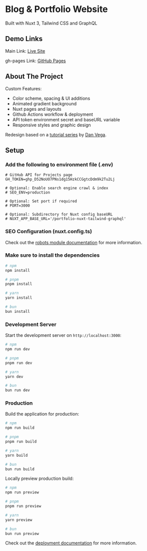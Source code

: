 # Blog & Portfolio Website

Built with Nuxt 3, Tailwind CSS and GraphQL

## Demo Links

Main Link:
[Live Site](https://blog.brandonwinger-air.com/)

gh-pages Link:
[GitHub Pages](https://brandonwingerair.github.io/portfolio-nuxt-tailwind-graphql/)

## About The Project

Custom Features:
- Color scheme, spacing & UI additions
- Animated gradient background
- Nuxt pages and layouts
- Github Actions workflow & deployment
- API token environment secret and baseURL variable
- Responsive styles and graphic design

Redesign based on a [tutorial series](https://www.youtube.com/playlist?list=PL4cUxeGkcC9gqdtrsPXR3K7nJhvYugyni) by [Dan Vega](https://www.danvega.dev/).

## Setup

### Add the following to environment file (.env)

```Dotenv
# GitHub API for Projects page
GH_TOKEN=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

# Optional: Enable search engine crawl & index
# SEO_ENV=production

# Optional: Set port if required
# PORT=3000

# Optional: Subdirectory for Nuxt config baseURL
# NUXT_APP_BASE_URL='/portfolio-nuxt-tailwind-graphql'
```

### SEO Configuration (nuxt.config.ts)

Check out the [robots module documentation](https://nuxtseo.com/robots/getting-started/installation) for more information.

### Make sure to install the dependencies

```bash
# npm
npm install

# pnpm
pnpm install

# yarn
yarn install

# bun
bun install
```

### Development Server

Start the development server on `http://localhost:3000`:

```bash
# npm
npm run dev

# pnpm
pnpm run dev

# yarn
yarn dev

# bun
bun run dev
```

### Production

Build the application for production:

```bash
# npm
npm run build

# pnpm
pnpm run build

# yarn
yarn build

# bun
bun run build
```

Locally preview production build:

```bash
# npm
npm run preview

# pnpm
pnpm run preview

# yarn
yarn preview

# bun
bun run preview
```

Check out the [deployment documentation](https://nuxt.com/docs/getting-started/deployment) for more information.
